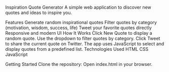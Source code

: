 Inspiration Quote Generator
A simple web application to discover new quotes and ideas to inspire you.

Features
Generate random inspirational quotes
Filter quotes by category (motivation, wisdom, success, life)
Tweet your favorite quotes directly
Responsive and modern UI
How It Works
Click New Quote to display a random quote.
Use the dropdown to filter quotes by category.
Click Tweet to share the current quote on Twitter.
The app uses JavaScript to select and display quotes from a predefined list.
Technologies Used
HTML
CSS
JavaScript

Getting Started
Clone the repository:
Open index.html in your browser.
